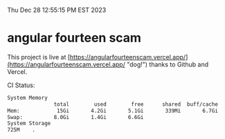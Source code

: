 Thu Dec 28 12:55:15 PM EST 2023

# angular fourteen scam


This project is live at [https://angularfourteenscam.vercel.app/](https://angularfourteenscam.vercel.app/ "dog!") thanks to Github and Vercel.

CI Status: 

```bash
System Memory
               total        used        free      shared  buff/cache   available
Mem:            15Gi       4.2Gi       5.1Gi       339Mi       6.7Gi        11Gi
Swap:          8.0Gi       1.4Gi       6.6Gi
System Storage
725M	.
